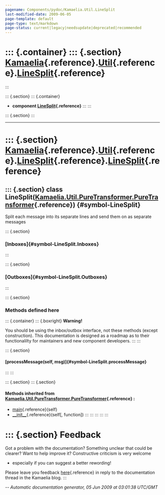 ```yaml
---
pagename: Components/pydoc/Kamaelia.Util.LineSplit
last-modified-date: 2009-06-05
page-template: default
page-type: text/markdown
page-status: current|legacy|needsupdate|deprecated|recommended
---
```

::: {.container}
::: {.section}
[Kamaelia](/Components/pydoc/Kamaelia.html){.reference}.[Util](/Components/pydoc/Kamaelia.Util.html){.reference}.[LineSplit](/Components/pydoc/Kamaelia.Util.LineSplit.html){.reference}
========================================================================================================================================================================================
:::

::: {.section}
::: {.container}
-   **component
    [LineSplit](/Components/pydoc/Kamaelia.Util.LineSplit.LineSplit.html){.reference}**
:::
:::

::: {.section}
:::

------------------------------------------------------------------------

::: {.section}
[Kamaelia](/Components/pydoc/Kamaelia.html){.reference}.[Util](/Components/pydoc/Kamaelia.Util.html){.reference}.[LineSplit](/Components/pydoc/Kamaelia.Util.LineSplit.html){.reference}.[LineSplit](/Components/pydoc/Kamaelia.Util.LineSplit.LineSplit.html){.reference}
==========================================================================================================================================================================================================================================================================

::: {.section}
class LineSplit([Kamaelia.Util.PureTransformer.PureTransformer](/Components/pydoc/Kamaelia.Util.PureTransformer.PureTransformer.html){.reference}) {#symbol-LineSplit}
--------------------------------------------------------------------------------------------------------------------------------------------------

Split each message into its separate lines and send them on as separate
messages

::: {.section}
### [Inboxes]{#symbol-LineSplit.Inboxes}
:::

::: {.section}
### [Outboxes]{#symbol-LineSplit.Outboxes}
:::

::: {.section}
### Methods defined here

::: {.container}
::: {.boxright}
**Warning!**

You should be using the inbox/outbox interface, not these methods
(except construction). This documentation is designed as a roadmap as to
their functionalilty for maintainers and new component developers.
:::
:::

::: {.section}
#### [processMessage(self, msg)]{#symbol-LineSplit.processMessage}
:::
:::

::: {.section}
::: {.section}
#### Methods inherited from [Kamaelia.Util.PureTransformer.PureTransformer](/Components/pydoc/Kamaelia.Util.PureTransformer.PureTransformer.html){.reference} :

-   [main](/Components/pydoc/Kamaelia.Util.PureTransformer.html#symbol-PureTransformer.main){.reference}(self)
-   [\_\_init\_\_](/Components/pydoc/Kamaelia.Util.PureTransformer.html#symbol-PureTransformer.__init__){.reference}(self\[,
    function\])
:::
:::
:::
:::
:::

::: {.section}
Feedback
========

Got a problem with the documentation? Something unclear that could be
clearer? Want to help improve it? Constructive criticism is very welcome
- especially if you can suggest a better rewording!

Please leave you feedback
[here](../../../cgi-bin/blog/blog.cgi?rm=viewpost&nodeid=1142023701){.reference}
in reply to the documentation thread in the Kamaelia blog.
:::

*\-- Automatic documentation generator, 05 Jun 2009 at 03:01:38 UTC/GMT*
